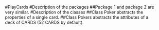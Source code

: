 #PlayCards
#Description of the packages
##Package 1 and package 2 are very similar.
#Description of the classes
##Class Poker abstracts the properties of a single card.
##Class Pokers abstracts the attributes of a deck of CARDS (52 CARDS by default).
